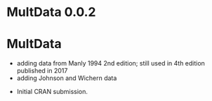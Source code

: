 # MultData 0.0.2

# MultData 

- adding data from Manly 1994 2nd edition; still used in 4th edition published in 2017
- adding Johnson and Wichern data


* Initial CRAN submission.
